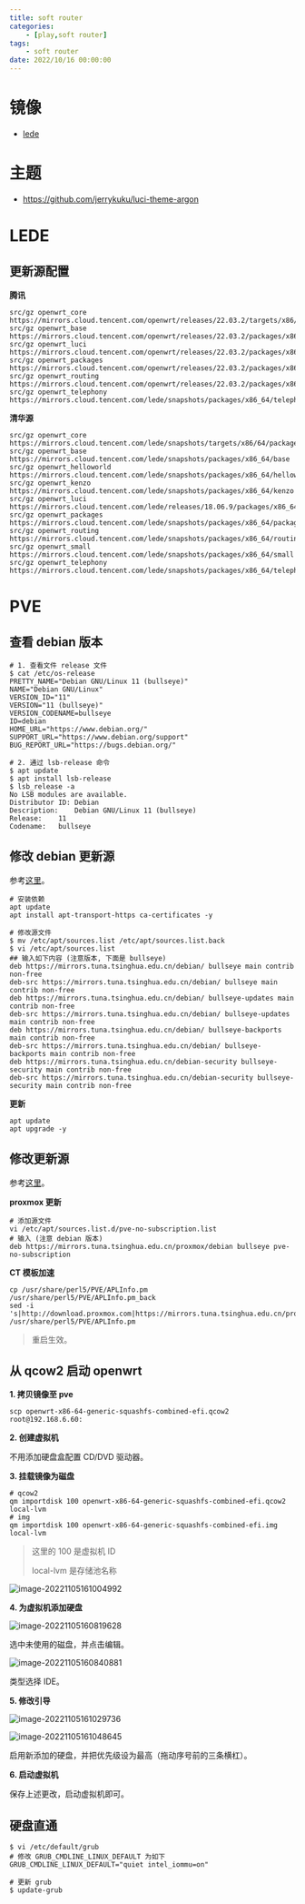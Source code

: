 ```yaml
---
title: soft router
categories: 
	- [play,soft router]
tags:
	- soft router
date: 2022/10/16 00:00:00
---
```


# 镜像

- [lede](https://github.com/coolsnowwolf/lede)

# 主题

- https://github.com/jerrykuku/luci-theme-argon

# LEDE

## 更新源配置

**腾讯**

```shell
src/gz openwrt_core https://mirrors.cloud.tencent.com/openwrt/releases/22.03.2/targets/x86/64/packages
src/gz openwrt_base https://mirrors.cloud.tencent.com/openwrt/releases/22.03.2/packages/x86_64/base
src/gz openwrt_luci https://mirrors.cloud.tencent.com/openwrt/releases/22.03.2/packages/x86_64/luci
src/gz openwrt_packages https://mirrors.cloud.tencent.com/openwrt/releases/22.03.2/packages/x86_64/packages
src/gz openwrt_routing https://mirrors.cloud.tencent.com/openwrt/releases/22.03.2/packages/x86_64/routing
src/gz openwrt_telephony https://mirrors.cloud.tencent.com/lede/snapshots/packages/x86_64/telephony
```

**清华源**

```shell
src/gz openwrt_core https://mirrors.cloud.tencent.com/lede/snapshots/targets/x86/64/packages
src/gz openwrt_base https://mirrors.cloud.tencent.com/lede/snapshots/packages/x86_64/base
src/gz openwrt_helloworld https://mirrors.cloud.tencent.com/lede/snapshots/packages/x86_64/helloworld
src/gz openwrt_kenzo https://mirrors.cloud.tencent.com/lede/snapshots/packages/x86_64/kenzo
src/gz openwrt_luci https://mirrors.cloud.tencent.com/lede/releases/18.06.9/packages/x86_64/luci
src/gz openwrt_packages https://mirrors.cloud.tencent.com/lede/snapshots/packages/x86_64/packages
src/gz openwrt_routing https://mirrors.cloud.tencent.com/lede/snapshots/packages/x86_64/routing
src/gz openwrt_small https://mirrors.cloud.tencent.com/lede/snapshots/packages/x86_64/small
src/gz openwrt_telephony https://mirrors.cloud.tencent.com/lede/snapshots/packages/x86_64/telephony
```

# PVE

## 查看 debian 版本

```shell
# 1. 查看文件 release 文件
$ cat /etc/os-release
PRETTY_NAME="Debian GNU/Linux 11 (bullseye)"
NAME="Debian GNU/Linux"
VERSION_ID="11"
VERSION="11 (bullseye)"
VERSION_CODENAME=bullseye
ID=debian
HOME_URL="https://www.debian.org/"
SUPPORT_URL="https://www.debian.org/support"
BUG_REPORT_URL="https://bugs.debian.org/"

# 2. 通过 lsb-release 命令
$ apt update
$ apt install lsb-release
$ lsb_release -a
No LSB modules are available.
Distributor ID:	Debian
Description:	Debian GNU/Linux 11 (bullseye)
Release:	11
Codename:	bullseye
```

## 修改 debian 更新源

参考[这里](https://mirrors.tuna.tsinghua.edu.cn/help/debian/)。

```shell
# 安装依赖
apt update
apt install apt-transport-https ca-certificates -y

# 修改源文件
$ mv /etc/apt/sources.list /etc/apt/sources.list.back
$ vi /etc/apt/sources.list
## 输入如下内容 (注意版本, 下面是 bullseye)
deb https://mirrors.tuna.tsinghua.edu.cn/debian/ bullseye main contrib non-free
deb-src https://mirrors.tuna.tsinghua.edu.cn/debian/ bullseye main contrib non-free
deb https://mirrors.tuna.tsinghua.edu.cn/debian/ bullseye-updates main contrib non-free
deb-src https://mirrors.tuna.tsinghua.edu.cn/debian/ bullseye-updates main contrib non-free
deb https://mirrors.tuna.tsinghua.edu.cn/debian/ bullseye-backports main contrib non-free
deb-src https://mirrors.tuna.tsinghua.edu.cn/debian/ bullseye-backports main contrib non-free
deb https://mirrors.tuna.tsinghua.edu.cn/debian-security bullseye-security main contrib non-free
deb-src https://mirrors.tuna.tsinghua.edu.cn/debian-security bullseye-security main contrib non-free
```

**更新**

```shell
apt update
apt upgrade -y
```

## 修改更新源

参考[这里](https://mirrors.tuna.tsinghua.edu.cn/help/proxmox/)。

**proxmox 更新**

```shell
# 添加源文件
vi /etc/apt/sources.list.d/pve-no-subscription.list
# 输入 (注意 debian 版本)
deb https://mirrors.tuna.tsinghua.edu.cn/proxmox/debian bullseye pve-no-subscription 
```

**CT 模板加速**

```shell
cp /usr/share/perl5/PVE/APLInfo.pm /usr/share/perl5/PVE/APLInfo.pm_back
sed -i 's|http://download.proxmox.com|https://mirrors.tuna.tsinghua.edu.cn/proxmox|g' /usr/share/perl5/PVE/APLInfo.pm
```

> 重启生效。

## 从 qcow2 启动 openwrt

**1. 拷贝镜像至 pve**

```shell
scp openwrt-x86-64-generic-squashfs-combined-efi.qcow2 root@192.168.6.60:
```

**2. 创建虚拟机**

不用添加硬盘盒配置 CD/DVD 驱动器。

**3. 挂载镜像为磁盘**

```shell
# qcow2
qm importdisk 100 openwrt-x86-64-generic-squashfs-combined-efi.qcow2 local-lvm
# img
qm importdisk 100 openwrt-x86-64-generic-squashfs-combined-efi.img local-lvm
```

> 这里的 100 是虚拟机 ID
>
> local-lvm 是存储池名称

![image-20221105161004992](./soft-router/image-20221105161004992.png)

**4. 为虚拟机添加硬盘**

![image-20221105160819628](./soft-router/image-20221105160819628.png)

选中未使用的磁盘，并点击编辑。

![image-20221105160840881](./soft-router/image-20221105160840881.png)

类型选择 IDE。

**5. 修改引导**

![image-20221105161029736](./soft-router/image-20221105161029736.png)

![image-20221105161048645](./soft-router/image-20221105161048645.png)

启用新添加的硬盘，并把优先级设为最高（拖动序号前的三条横杠）。

**6. 启动虚拟机**

保存上述更改，启动虚拟机即可。

## 硬盘直通

```shell
$ vi /etc/default/grub
# 修改 GRUB_CMDLINE_LINUX_DEFAULT 为如下
GRUB_CMDLINE_LINUX_DEFAULT="quiet intel_iommu=on"

# 更新 grub
$ update-grub
```

